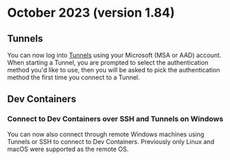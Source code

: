 # October 2023 (version 1.84)

## Tunnels

You can now log into
[Tunnels](https://code.visualstudio.com/docs/remote/tunnels) using your
Microsoft (MSA or AAD) account. When starting a Tunnel, you are prompted to
select the authentication method you'd like to use, then you will be asked to
pick the authentication method the first time you connect to a Tunnel.

## Dev Containers

### Connect to Dev Containers over SSH and Tunnels on Windows

You can now also connect through remote Windows machines using Tunnels or SSH to
connect to Dev Containers. Previously only Linux and macOS were supported as the
remote OS.

